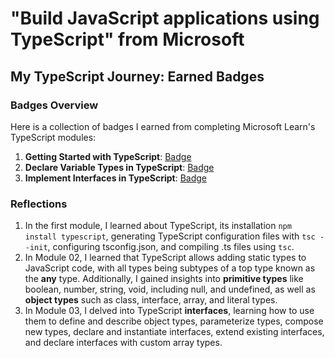# "Build JavaScript applications using TypeScript" from Microsoft

## My TypeScript Journey: Earned Badges 

### Badges Overview

Here is a collection of badges I earned from completing Microsoft Learn's TypeScript modules:

1. **Getting Started with TypeScript**: [Badge]([badge-link](https://learn.microsoft.com/api/achievements/share/en-us/hannakulikowska/QDAPSSBE?sharingId=D035CDB343F03AE7))
2. **Declare Variable Types in TypeScript**: [Badge](https://learn.microsoft.com/api/achievements/share/en-us/hannakulikowska/WACAVURN?sharingId=D035CDB343F03AE7)
3. **Implement Interfaces in TypeScript**: [Badge](https://learn.microsoft.com/api/achievements/share/en-us/hannakulikowska/CWTNXK79?sharingId=D035CDB343F03AE7)



### Reflections

1.  In the first module, I learned about TypeScript, its installation `npm install typescript`, generating TypeScript configuration files with `tsc --init`, configuring tsconfig.json, and compiling .ts files using `tsc`.
2.  In Module 02, I learned that TypeScript allows adding static types to JavaScript code, with all types being subtypes of a top type known as the **any** type. Additionally, I gained insights into **primitive types** like boolean, number, string, void, including null, and undefined, as well as **object types** such as class, interface, array, and literal types.
3.  In Module 03, I delved into TypeScript **interfaces**, learning how to use them to define and describe object types, parameterize types, compose new types, declare and instantiate interfaces, extend existing interfaces, and declare interfaces with custom array types.